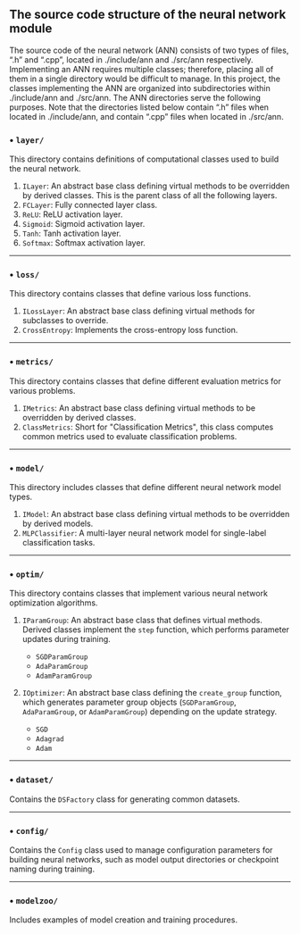
## The source code structure of the neural network module
The source code of the neural network (ANN) consists of two types of files, “.h” and “.cpp”, located in ./include/ann and ./src/ann respectively. Implementing an ANN requires multiple classes; therefore, placing all of them in a single directory would be difficult to manage. In this project, the classes implementing the ANN are organized into subdirectories within ./include/ann and ./src/ann. The ANN directories serve the following purposes. Note that the directories listed below contain “.h” files when located in ./include/ann, and contain “.cpp” files when located in ./src/ann.

### • `layer/`
This directory contains definitions of computational classes used to build the neural network.

  1. `ILayer`: An abstract base class defining virtual methods to be overridden by derived classes. This is the parent class of all the following layers.
  2. `FCLayer`: Fully connected layer class.
  3. `ReLU`: ReLU activation layer.
  4. `Sigmoid`: Sigmoid activation layer.
  5. `Tanh`: Tanh activation layer.
  6. `Softmax`: Softmax activation layer.

---

### • `loss/`
This directory contains classes that define various loss functions.

  1. `ILossLayer`: An abstract base class defining virtual methods for subclasses to override.
  2. `CrossEntropy`: Implements the cross-entropy loss function.

---

### • `metrics/`
This directory contains classes that define different evaluation metrics for various problems.

  1. `IMetrics`: An abstract base class defining virtual methods to be overridden by derived classes.
  2. `ClassMetrics`: Short for "Classification Metrics", this class computes common metrics used to evaluate classification problems.

---

### • `model/`
This directory includes classes that define different neural network model types.

  1. `IModel`: An abstract base class defining virtual methods to be overridden by derived models.
  2. `MLPClassifier`: A multi-layer neural network model for single-label classification tasks.

---

### • `optim/`
This directory contains classes that implement various neural network optimization algorithms.

  1. `IParamGroup`: An abstract base class that defines virtual methods. Derived classes implement the `step` function, which performs parameter updates during training.
     - `SGDParamGroup`
     - `AdaParamGroup`
     - `AdamParamGroup`

  2. `IOptimizer`: An abstract base class defining the `create_group` function, which generates parameter group objects (`SGDParamGroup`, `AdaParamGroup`, or `AdamParamGroup`) depending on the update strategy.
     - `SGD`
     - `Adagrad`
     - `Adam`

---

### • `dataset/`
Contains the `DSFactory` class for generating common datasets.

---

### • `config/`
Contains the `Config` class used to manage configuration parameters for building neural networks, such as model output directories or checkpoint naming during training.

---

### • `modelzoo/`
Includes examples of model creation and training procedures.

